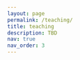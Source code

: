 ```yaml
---
layout: page
permalink: /teaching/
title: teaching
description: TBD
nav: true
nav_order: 3
---
```


